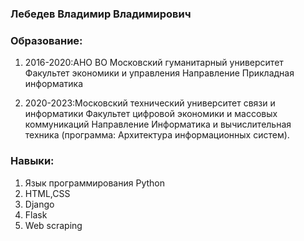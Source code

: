### Лебедев Владимир Владимирович

### Образование: 
1. 2016-2020:АНО ВО Московский гуманитарный университет
Факультет экономики и управления
Направление Прикладная информатика

2. 2020-2023:Московский технический университет связи и информатики
Факультет цифровой экономики и массовых коммуникаций
Направление Информатика и вычислительная техника (программа: Архитектура информационных систем).

### Навыки: 
1. Язык программирования Python  
2. HTML,CSS
3. Django
4. Flask 
5. Web scraping  

<!--
**vovan13347/vovan13347** is a ✨ _special_ ✨ repository because its `README.md` (this file) appears on your GitHub profile.

Here are some ideas to get you started:
  Hi there 👋
- 🔭 I’m currently working on ...
- 🌱 I’m currently learning ...
- 👯 I’m looking to collaborate on ...
- 🤔 I’m looking for help with ...
- 💬 Ask me about ...
- 📫 How to reach me: ...
- 😄 Pronouns: ...
- ⚡ Fun fact: ...
-->
